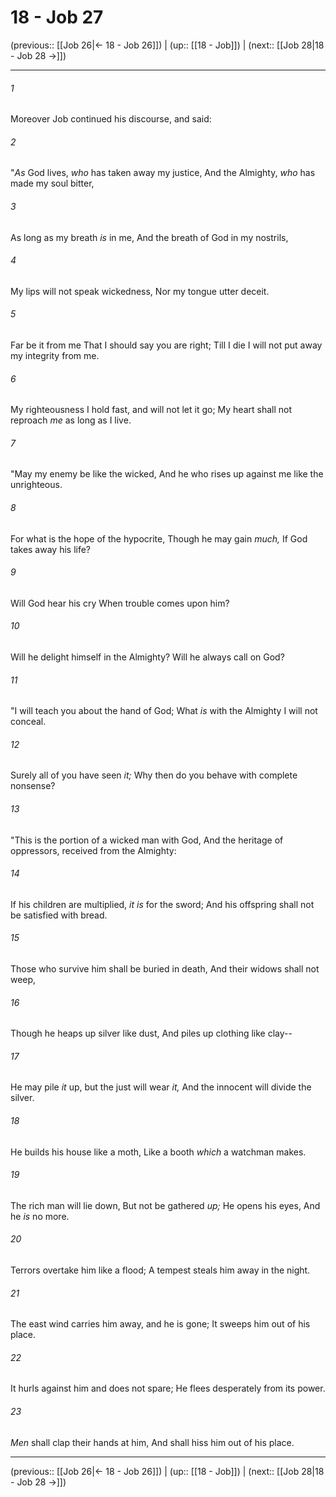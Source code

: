 # 18 - Job 27

(previous:: [[Job 26|← 18 - Job 26]]) | (up:: [[18 - Job]]) | (next:: [[Job 28|18 - Job 28 →]])

***


###### 1 
Moreover Job continued his discourse, and said: 

###### 2 
"_As_ God lives, _who_ has taken away my justice, And the Almighty, _who_ has made my soul bitter, 

###### 3 
As long as my breath _is_ in me, And the breath of God in my nostrils, 

###### 4 
My lips will not speak wickedness, Nor my tongue utter deceit. 

###### 5 
Far be it from me That I should say you are right; Till I die I will not put away my integrity from me. 

###### 6 
My righteousness I hold fast, and will not let it go; My heart shall not reproach _me_ as long as I live. 

###### 7 
"May my enemy be like the wicked, And he who rises up against me like the unrighteous. 

###### 8 
For what is the hope of the hypocrite, Though he may gain _much,_ If God takes away his life? 

###### 9 
Will God hear his cry When trouble comes upon him? 

###### 10 
Will he delight himself in the Almighty? Will he always call on God? 

###### 11 
"I will teach you about the hand of God; What _is_ with the Almighty I will not conceal. 

###### 12 
Surely all of you have seen _it;_ Why then do you behave with complete nonsense? 

###### 13 
"This is the portion of a wicked man with God, And the heritage of oppressors, received from the Almighty: 

###### 14 
If his children are multiplied, _it is_ for the sword; And his offspring shall not be satisfied with bread. 

###### 15 
Those who survive him shall be buried in death, And their widows shall not weep, 

###### 16 
Though he heaps up silver like dust, And piles up clothing like clay-- 

###### 17 
He may pile _it_ up, but the just will wear _it,_ And the innocent will divide the silver. 

###### 18 
He builds his house like a moth, Like a booth _which_ a watchman makes. 

###### 19 
The rich man will lie down, But not be gathered _up;_ He opens his eyes, And he _is_ no more. 

###### 20 
Terrors overtake him like a flood; A tempest steals him away in the night. 

###### 21 
The east wind carries him away, and he is gone; It sweeps him out of his place. 

###### 22 
It hurls against him and does not spare; He flees desperately from its power. 

###### 23 
_Men_ shall clap their hands at him, And shall hiss him out of his place.

***

(previous:: [[Job 26|← 18 - Job 26]]) | (up:: [[18 - Job]]) | (next:: [[Job 28|18 - Job 28 →]])
